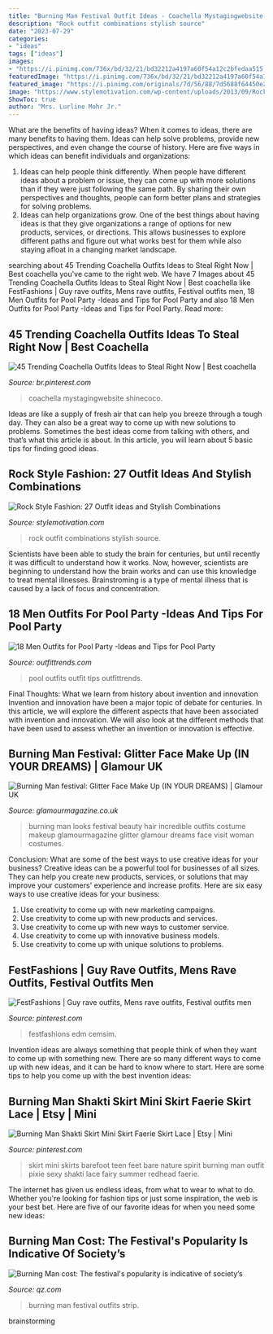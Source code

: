 ```yaml
---
title: "Burning Man Festival Outfit Ideas - Coachella Mystagingwebsite Shinecoco"
description: "Rock outfit combinations stylish source"
date: "2023-07-29"
categories:
- "ideas"
tags: ["ideas"]
images:
- "https://i.pinimg.com/736x/bd/32/21/bd32212a4197a60f54a12c2bfedaa515.jpg"
featuredImage: "https://i.pinimg.com/736x/bd/32/21/bd32212a4197a60f54a12c2bfedaa515.jpg"
featured_image: "https://i.pinimg.com/originals/7d/56/88/7d5688f64450e2e7fe3717d1c2ddfbee.jpg"
image: "https://www.stylemotivation.com/wp-content/uploads/2013/09/Rock-Style-Fashion-27-Outfit-ideas-and-Stylish-Combinations-4.jpg"
ShowToc: true
author: "Mrs. Lurline Mohr Jr."
---
```



What are the benefits of having ideas?
When it comes to ideas, there are many benefits to having them. Ideas can help solve problems, provide new perspectives, and even change the course of history. Here are five ways in which ideas can benefit individuals and organizations: 
1. Ideas can help people think differently. When people have different ideas about a problem or issue, they can come up with more solutions than if they were just following the same path. By sharing their own perspectives and thoughts, people can form better plans and strategies for solving problems. 
2. Ideas can help organizations grow. One of the best things about having ideas is that they give organizations a range of options for new products, services, or directions. This allows businesses to explore different paths and figure out what works best for them while also staying afloat in a changing market landscape. 

	

		
searching about 45 Trending Coachella Outfits Ideas to Steal Right Now | Best coachella you've came to the right web. We have 7 Images about 45 Trending Coachella Outfits Ideas to Steal Right Now | Best coachella like FestFashions | Guy rave outfits, Mens rave outfits, Festival outfits men, 18 Men Outfits for Pool Party -Ideas and Tips for Pool Party and also 18 Men Outfits for Pool Party -Ideas and Tips for Pool Party. Read more:
		
    
## 45 Trending Coachella Outfits Ideas To Steal Right Now | Best Coachella

<img loading=lazy src="https://i.pinimg.com/736x/bd/32/21/bd32212a4197a60f54a12c2bfedaa515.jpg" onerror="this.onerror=null;this.src='https://tse1.mm.bing.net/th?id=OIP.VQ2z4LDyWtqO8_kAruo-fAHaMe&amp;pid=15.1';" alt="45 Trending Coachella Outfits Ideas to Steal Right Now | Best coachella">

_Source: br.pinterest.com_

>coachella mystagingwebsite shinecoco. 

	

Ideas are like a supply of fresh air that can help you breeze through a tough day. They can also be a great way to come up with new solutions to problems. Sometimes the best ideas come from talking with others, and that’s what this article is about. In this article, you will learn about 5 basic tips for finding good ideas.

    
## Rock Style Fashion: 27 Outfit Ideas And Stylish Combinations

<img loading=lazy src="https://www.stylemotivation.com/wp-content/uploads/2013/09/Rock-Style-Fashion-27-Outfit-ideas-and-Stylish-Combinations-4.jpg" onerror="this.onerror=null;this.src='https://tse1.mm.bing.net/th?id=OIP.28ajC0b6bkX7dUnkYkvQCgHaLE&amp;pid=15.1';" alt="Rock Style Fashion: 27 Outfit ideas and Stylish Combinations">

_Source: stylemotivation.com_

>rock outfit combinations stylish source. 

	

Scientists have been able to study the brain for centuries, but until recently it was difficult to understand how it works. Now, however, scientists are beginning to understand how the brain works and can use this knowledge to treat mental illnesses. Brainstroming is a type of mental illness that is caused by a lack of focus and concentration.

    
## 18 Men Outfits For Pool Party -Ideas And Tips For Pool Party

<img loading=lazy src="http://www.outfittrends.com/wp-content/uploads/2015/10/gianmariasainato.com120.jpg" onerror="this.onerror=null;this.src='https://tse2.mm.bing.net/th?id=OIP.zZWLDbKq1oDoh0xZ0tgcvAHaLG&amp;pid=15.1';" alt="18 Men Outfits for Pool Party -Ideas and Tips for Pool Party">

_Source: outfittrends.com_

>pool outfits outfit tips outfittrends. 

	

Final Thoughts: What we learn from history about invention and innovation
Invention and innovation have been a major topic of debate for centuries. In this article, we will explore the different aspects that have been associated with invention and innovation. We will also look at the different methods that have been used to assess whether an invention or innovation is effective.

    
## Burning Man Festival: Glitter Face Make Up (IN YOUR DREAMS) | Glamour UK

<img loading=lazy src="https://gl-images.condecdn.net/image/4JN24xvdeO9/crop/405/f/make-up7_glamour_11sep15_pr_b.jpg" onerror="this.onerror=null;this.src='https://tse4.mm.bing.net/th?id=OIP.k_XJiUFC7VHWM-VpgGglqwAAAA&amp;pid=15.1';" alt="Burning Man festival: Glitter Face Make Up (IN YOUR DREAMS) | Glamour UK">

_Source: glamourmagazine.co.uk_

>burning man looks festival beauty hair incredible outfits costume makeup glamourmagazine glitter glamour dreams face visit woman costumes. 

	

Conclusion: What are some of the best ways to use creative ideas for your business?
Creative ideas can be a powerful tool for businesses of all sizes. They can help you create new products, services, or solutions that may improve your customers' experience and increase profits. Here are six easy ways to use creative ideas for your business: 
1. Use creativity to come up with new marketing campaigns.
2. Use creativity to come up with new products and services.
3. Use creativity to come up with new ways to customer service.
4. Use creativity to come up with innovative business models.
5. Use creativity to come up with unique solutions to problems.

    
## FestFashions | Guy Rave Outfits, Mens Rave Outfits, Festival Outfits Men

<img loading=lazy src="https://i.pinimg.com/originals/7d/56/88/7d5688f64450e2e7fe3717d1c2ddfbee.jpg" onerror="this.onerror=null;this.src='https://tse2.mm.bing.net/th?id=OIP.ha_4Sst17CtyV_S_Wun4MQHaLH&amp;pid=15.1';" alt="FestFashions | Guy rave outfits, Mens rave outfits, Festival outfits men">

_Source: pinterest.com_

>festfashions edm cemsim. 

	

Invention ideas are always something that people think of when they want to come up with something new. There are so many different ways to come up with new ideas, and it can be hard to know where to start. Here are some tips to help you come up with the best invention ideas:

    
## Burning Man Shakti Skirt Mini Skirt Faerie Skirt Lace | Etsy | Mini

<img loading=lazy src="https://i.pinimg.com/736x/52/37/cb/5237cbe1bc0c5fd69e0e6c8116e7da3d--lace-skirt-handmade-products.jpg" onerror="this.onerror=null;this.src='https://tse3.mm.bing.net/th?id=OIP.rDC9XsLDBau6kEbU0TRWGwHaL3&amp;pid=15.1';" alt="Burning Man Shakti Skirt Mini Skirt Faerie Skirt Lace | Etsy | Mini">

_Source: pinterest.com_

>skirt mini skirts barefoot teen feet bare nature spirit burning man outfit pixie sexy shakti lace fairy summer redhead faerie. 

	

The internet has given us endless ideas, from what to wear to what to do. Whether you're looking for fashion tips or just some inspiration, the web is your best bet. Here are five of our favorite ideas for when you need some new ideas: 

    
## Burning Man Cost: The Festival&#039;s Popularity Is Indicative Of Society’s

<img loading=lazy src="https://cms.qz.com/wp-content/uploads/2017/09/rtx3e3gn.jpg?quality=75&amp;strip=all&amp;w=1400" onerror="this.onerror=null;this.src='https://tse1.mm.bing.net/th?id=OIP.TYJTRlynTZOq-BH0Z02zsAHaEK&amp;pid=15.1';" alt="Burning Man cost: The festival&#039;s popularity is indicative of society’s">

_Source: qz.com_

>burning man festival outfits strip. 

	
 brainstorming

